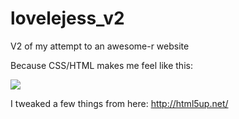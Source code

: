 # lovelejess_v2
V2 of my attempt to an awesome-r website

Because CSS/HTML makes me feel like this:

![](http://i.imgur.com/Q3cUg29.gif)

I tweaked a few things from here: http://html5up.net/
